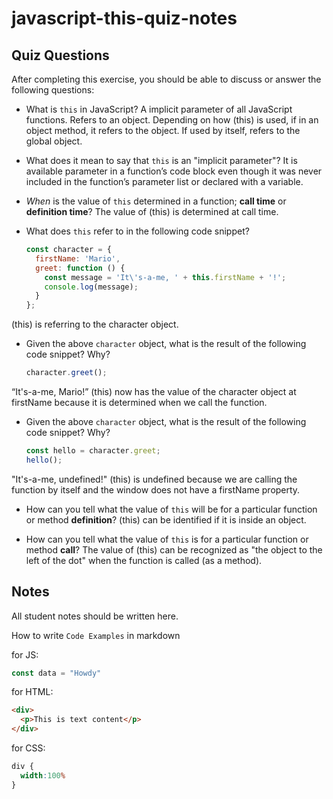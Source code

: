 # javascript-this-quiz-notes

## Quiz Questions

After completing this exercise, you should be able to discuss or answer the following questions:

- What is `this` in JavaScript?
A implicit parameter of all JavaScript functions.
Refers to an object. Depending on how (this) is used, if in an object method, it refers to the object. If used by itself, refers to the global object.

- What does it mean to say that `this` is an "implicit parameter"?
It is available parameter in a function’s code block even though it was never included in the function’s parameter list or declared with a variable.

- _When_ is the value of `this` determined in a function; **call time** or **definition time**?
The value of (this) is determined at call time.

- What does `this` refer to in the following code snippet?
    ```js
    const character = {
      firstName: 'Mario',
      greet: function () {
        const message = 'It\'s-a-me, ' + this.firstName + '!';
        console.log(message);
      }
    };
    ```
(this) is referring to the character object.

- Given the above `character` object, what is the result of the following code snippet? Why?
    ```js
    character.greet();
    ```
“It's-a-me, Mario!” (this) now has the value of the character object at firstName because it is determined when we call the function.

- Given the above `character` object, what is the result of the following code snippet? Why?
    ```js
    const hello = character.greet;
    hello();
    ```
"It's-a-me, undefined!" (this) is undefined because we are calling the function by itself and the window does not have a firstName property.

- How can you tell what the value of `this` will be for a particular function or method **definition**?
(this) can be identified if it is inside an object.

- How can you tell what the value of `this` is for a particular function or method **call**?
The value of (this) can be recognized as "the object to the left of the dot" when the function is called (as a method).

## Notes

All student notes should be written here.


How to write `Code Examples` in markdown

for JS:
```javascript
const data = "Howdy"
```

for HTML:
```html
<div>
  <p>This is text content</p>
</div>
```

for CSS:
```css
div {
  width:100%
}
```

